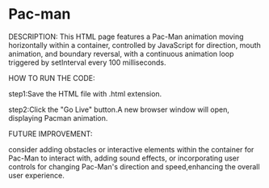 # Pac-man

DESCRIPTION:
This HTML page features a Pac-Man animation moving horizontally within a container, controlled by JavaScript for direction, mouth animation, and boundary reversal, with a continuous animation loop triggered by setInterval every 100 milliseconds.

HOW TO RUN THE CODE:

step1:Save the HTML file with .html extension.

step2:Click the "Go Live" button.A new browser window will open, displaying Pacman animation.

FUTURE IMPROVEMENT:

consider adding obstacles or interactive elements within the container for Pac-Man to interact with, adding sound effects, or incorporating user controls for changing Pac-Man's direction and speed,enhancing the overall user experience.

